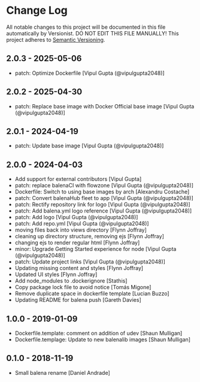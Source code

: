 # Change Log

All notable changes to this project will be documented in this file
automatically by Versionist. DO NOT EDIT THIS FILE MANUALLY!
This project adheres to [Semantic Versioning](http://semver.org/).

## 2.0.3 - 2025-05-06

* patch: Optimize Dockerfile [Vipul Gupta (@vipulgupta2048)]

## 2.0.2 - 2025-04-30

* patch: Replace base image with Docker Official base image [Vipul Gupta (@vipulgupta2048)]

## 2.0.1 - 2024-04-19

* patch: Update base image [Vipul Gupta (@vipulgupta2048)]

## 2.0.0 - 2024-04-03

* Add support for external contributors [Vipul Gupta]
* patch: replace balenaCI with flowzone [Vipul Gupta (@vipulgupta2048)]
* Dockerfile: Switch to using base images by arch [Alexandru Costache]
* patch: Convert balenaHub fleet to app [Vipul Gupta (@vipulgupta2048)]
* patch: Rectify repository link for logo [Vipul Gupta (@vipulgupta2048)]
* patch: Add balena.yml logo reference [Vipul Gupta (@vipulgupta2048)]
* patch: Add logo [Vipul Gupta (@vipulgupta2048)]
* patch: Add repo.yml [Vipul Gupta (@vipulgupta2048)]
* moving files back into views directory [Flynn Joffray]
* cleaning up directory structure, removing ejs [Flynn Joffray]
* changing ejs to render regular html [Flynn Joffray]
* minor: Upgrade Getting Started experience for node [Vipul Gupta (@vipulgupta2048)]
* patch: Update project links [Vipul Gupta (@vipulgupta2048)]
* Updating missing content and styles [Flynn Joffray]
* Updated UI styles [Flynn Joffray]
* Add node_modules to .dockerignore [Stathis]
* Copy package lock file to avoid notice [Tomás Migone]
* Remove duplicate space in dockerfile template [Lucian Buzzo]
* Updating README for balena push [Gareth Davies]

## 1.0.0 - 2019-01-09

* Dockerfile.template: comment on addition of udev [Shaun Mulligan]
* Dockerfile.templage: Update to new balenalib images [Shaun Mulligan]

## 0.1.0 - 2018-11-19

* Small balena rename [Daniel Andrade]
